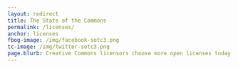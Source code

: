 ```yaml
---
layout: redirect
title: The State of the Commons
permalink: /licenses/
anchor: licenses
fbog-image: /img/facebook-sotc3.png
tc-image: /img/twitter-sotc3.png
page.blurb: Creative Commons licensors choose more open licenses today than they did four years ago.
---
```


